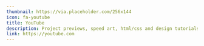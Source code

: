 ```yaml
---
thumbnail: https://via.placeholder.com/256x144
icon: fa-youtube
title: YouTube
description: Project previews, speed art, html/css and design tutorials...
link: https://youtube.com
---
```

